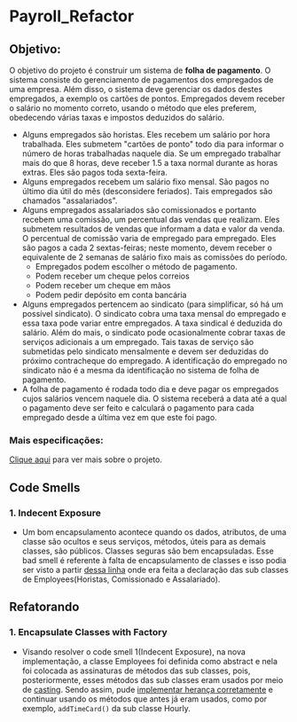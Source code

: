 # Payroll_Refactor

## Objetivo:
O objetivo do projeto é construir um sistema de **folha de pagamento**. O sistema consiste do
gerenciamento de pagamentos dos empregados de uma empresa. Além disso, o sistema deve
gerenciar os dados destes empregados, a exemplo os cartões de pontos. Empregados devem receber
o salário no momento correto, usando o método que eles preferem, obedecendo várias taxas e
impostos deduzidos do salário.
* Alguns empregados são horistas. Eles recebem um salário por hora trabalhada. Eles
submetem "cartões de ponto" todo dia para informar o número de horas trabalhadas naquele
dia. Se um empregado trabalhar mais do que 8 horas, deve receber 1.5 a taxa normal
durante as horas extras. Eles são pagos toda sexta-feira.
* Alguns empregados recebem um salário fixo mensal. São pagos no último dia útil do mês
(desconsidere feriados). Tais empregados são chamados "assalariados".
* Alguns empregados assalariados são comissionados e portanto recebem uma comissão, um
percentual das vendas que realizam. Eles submetem resultados de vendas que informam a
data e valor da venda. O percentual de comissão varia de empregado para empregado. Eles
são pagos a cada 2 sextas-feiras; neste momento, devem receber o equivalente de 2 semanas
de salário fixo mais as comissões do período.
  * Empregados podem escolher o método de pagamento.
  * Podem receber um cheque pelos correios
  * Podem receber um cheque em mãos
  * Podem pedir depósito em conta bancária
* Alguns empregados pertencem ao sindicato (para simplificar, só há um possível sindicato).
O sindicato cobra uma taxa mensal do empregado e essa taxa pode variar entre
empregados. A taxa sindical é deduzida do salário. Além do mais, o sindicato pode
ocasionalmente cobrar taxas de serviços adicionais a um empregado. Tais taxas de serviço
são submetidas pelo sindicato mensalmente e devem ser deduzidas do próximo
contracheque do empregado. A identificação do empregado no sindicato não é a mesma da
identificação no sistema de folha de pagamento.
* A folha de pagamento é rodada todo dia e deve pagar os empregados cujos salários vencem
naquele dia. O sistema receberá a data até a qual o pagamento deve ser feito e calculará o
pagamento para cada empregado desde a última vez em que este foi pago.

### Mais especificações:

[Clique aqui](https://github.com/bruninhaltorres/Projeto_De_Software/tree/main/Especifica%C3%A7%C3%B5es) para ver mais sobre o projeto.

## Code Smells
### 1. Indecent Exposure
* Um bom encapsulamento acontece quando os dados, atributos, de uma classe são ocultos e seus serviços, métodos, úteis para as demais classes, são públicos. Classes seguras são bem encapsuladas. Esse bad smell é referente à falta de encapsulamento de classes e isso podia ser visto a partir [dessa linha](https://github.com/bruninhaltorres/Payroll/blob/main/Main.java#L80) onde era feita a declaração das sub classes de Employees(Horistas, Comissionado e Assalariado).

## Refatorando
### 1. Encapsulate Classes with Factory
* Visando resolver o code smell 1(Indecent Exposure), na nova implementação, a classe Employees foi definida como abstract e nela foi colocada as assinaturas de métodos das sub classes, pois, posteriormente, esses métodos das sub classes eram usados por meio de [casting](https://github.com/bruninhaltorres/Payroll/blob/main/Main.java#L163).
Sendo assim, pude [implementar herança corretamente](https://github.com/bruninhaltorres/Payroll_Refactor/blob/main/src/EmployeeMenu.java#L72) e continuar usando os métodos que antes já eram usados, como por exemplo, `addTimeCard()` da sub classe Hourly.
